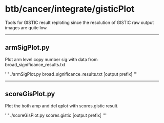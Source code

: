 # btb/cancer/integrate/gisticPlot

Tools for GISTIC result reploting since the resolution of GISTIC raw output images are quite low.

---

## armSigPlot.py

Plot arm level copy number sig with data from broad_significance_results.txt

'''
./armSigPlot.py broad_significance_results.txt [output prefix]
'''

---

## scoreGisPlot.py

Plot the both amp and del qplot with scores.gistic result.

'''
./scoreGisPlot.py scores.gistic [output prefix]
'''
